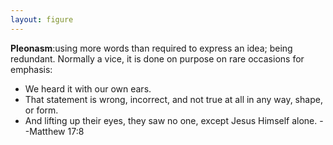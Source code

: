 ```yaml
---
layout: figure
---
```


**Pleonasm**:using more words than required to express an idea; being redundant. Normally a vice, it is done on purpose on rare occasions for emphasis:

 - We heard it with our own ears.
 - That statement is wrong, incorrect, and not true at all in any way, shape, or form.  
  - And lifting up their eyes, they saw no one, except Jesus Himself alone. --Matthew 17:8